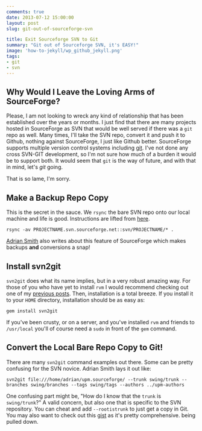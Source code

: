 ```yaml
---
comments: true
date: 2013-07-12 15:00:00
layout: post
slug: git-out-of-sourceforge-svn

title: Exit Sourceforge SVN to Git 
summary: "Git out of Sourceforge SVN, it's EASY!"
image: 'how-to-jekyll/wp_github_jekyll.png'
tags:
- git
- svn
---
```


## Why Would I Leave the Loving Arms of SourceForge?

Please, I am not looking to wreck any kind of relationship
that has been established over the years or months.  I just
find that there are many projects hosted in SourceForge as SVN
that would be well served if there was a `git` repo as well.
Many times, I'll take the SVN repo, convert it and push it to
Github, nothing against SourceForge, I just like Github better.
SourceForge supports multiple version control systems including
[git](http://sourceforge.net/apps/trac/sourceforge/wiki/Git).
I've not done any cross SVN-GIT development, so I'm not sure
how much of a burden it would be to support both.  It would seem
that `git` is the way of future, and with that in mind, let's *git*
going.

That is so lame, I'm sorry.

## Make a Backup Repo Copy

This is the secret in the sauce.  We `rsync` the bare SVN repo
onto our local machine and life is good.  Instructions are lifted
from [here](http://sourceforge.net/apps/trac/sourceforge/wiki/Subversion#Backups).

    rsync -av PROJECTNAME.svn.sourceforge.net::svn/PROJECTNAME/* .

[Adrian Smith](http://www.17od.com/2010/11/11/migrating-a-sourceforge-subversion-repository-to-github/) also writes about this feature of SourceForge
which makes backups **and** conversions a snap!

## Install svn2git

`svn2git` does what its name implies, but in a very robust amazing
way.  For those of you who have yet to install `rvm` I would recommend
checking out one of my [previous posts]().  Then, installation is a
total breeze.  If you install it to your `HOME` directory, installation
should be as easy as:

    gem install svn2git

If you've been crusty, or on a server, and you've installed `rvm` and
friends to `/usr/local` you'll of course need a `sudo` in front of the
`gem` command.

## Convert the Local Bare Repo Copy to Git!

There are many `svn2git` command examples out there.  Some can
be pretty confusing for the SVN novice.  Adrian Smith lays it out like:

    svn2git file:///home/adrian/upm.sourceforge/ --trunk swing/trunk --branches swing/branches --tags swing/tags --authors ../upm-authors

One confusing part might be, "How do I know that the `trunk` is
`swing/trunk`?"  A valid concern, but also one that is specific to the SVN
repository.  You can cheat and add `--rootistrunk` to just get a copy in
Git.  You may also want to check out this
[gist](https://gist.github.com/ebadedude/3823092#file-sourceforge-svn-to-github-git) as it's pretty comprehensive.
being pulled down.

